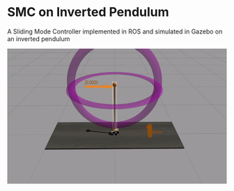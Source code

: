 # SMC on Inverted Pendulum
A Sliding Mode Controller implemented in ROS and simulated in Gazebo on an inverted pendulum

<p align="center">
  <img width="580" height="310" src="https://github.com/abcamiletto/SMC_invPendulum/blob/main/example_1.gif?raw=true">
</p>

